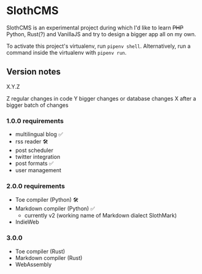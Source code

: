 # SlothCMS

SlothCMS is an experimental project during which I'd like to learn ~~PHP~~ Python, Rust(?) and VanillaJS and try to design a bigger app all on my own.

To activate this project's virtualenv, run `pipenv shell`.
Alternatively, run a command inside the virtualenv with `pipenv run`.

## Version notes
X.Y.Z

Z regular changes in code
Y bigger changes or database changes
X after a bigger batch of changes

### 1.0.0 requirements
- multilingual blog ✅
- rss reader 🛠
- post scheduler
- twitter integration
- post formats ✅
- user management

### 2.0.0 requirements
- Toe compiler (Python) 🛠
- Markdown compiler (Python) ✅
  - currently v2 (working name of Markdown dialect SlothMark)
- IndieWeb

### 3.0.0
- Toe compiler (Rust)
- Markdown compiler (Rust)
- WebAssembly